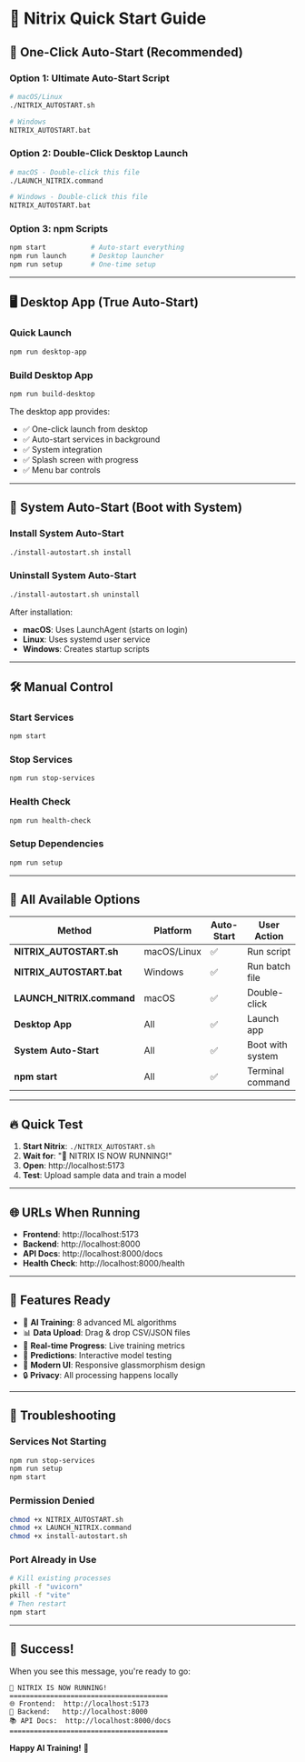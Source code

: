 # 🚀 Nitrix Quick Start Guide

## 🎯 One-Click Auto-Start (Recommended)

### Option 1: Ultimate Auto-Start Script
```bash
# macOS/Linux
./NITRIX_AUTOSTART.sh

# Windows
NITRIX_AUTOSTART.bat
```

### Option 2: Double-Click Desktop Launch
```bash
# macOS - Double-click this file
./LAUNCH_NITRIX.command

# Windows - Double-click this file
NITRIX_AUTOSTART.bat
```

### Option 3: npm Scripts
```bash
npm start           # Auto-start everything
npm run launch      # Desktop launcher
npm run setup       # One-time setup
```

---

## 🖥️ Desktop App (True Auto-Start)

### Quick Launch
```bash
npm run desktop-app
```

### Build Desktop App
```bash
npm run build-desktop
```

The desktop app provides:
- ✅ One-click launch from desktop
- ✅ Auto-start services in background
- ✅ System integration
- ✅ Splash screen with progress
- ✅ Menu bar controls

---

## 🔧 System Auto-Start (Boot with System)

### Install System Auto-Start
```bash
./install-autostart.sh install
```

### Uninstall System Auto-Start
```bash
./install-autostart.sh uninstall
```

After installation:
- **macOS**: Uses LaunchAgent (starts on login)
- **Linux**: Uses systemd user service
- **Windows**: Creates startup scripts

---

## 🛠️ Manual Control

### Start Services
```bash
npm start
```

### Stop Services
```bash
npm run stop-services
```

### Health Check
```bash
npm run health-check
```

### Setup Dependencies
```bash
npm run setup
```

---

## 🎨 All Available Options

| Method | Platform | Auto-Start | User Action |
|--------|----------|-----------|-------------|
| **NITRIX_AUTOSTART.sh** | macOS/Linux | ✅ | Run script |
| **NITRIX_AUTOSTART.bat** | Windows | ✅ | Run batch file |
| **LAUNCH_NITRIX.command** | macOS | ✅ | Double-click |
| **Desktop App** | All | ✅ | Launch app |
| **System Auto-Start** | All | ✅ | Boot with system |
| **npm start** | All | ✅ | Terminal command |

---

## 🔥 Quick Test

1. **Start Nitrix**: `./NITRIX_AUTOSTART.sh`
2. **Wait for**: "🎉 NITRIX IS NOW RUNNING!"
3. **Open**: http://localhost:5173
4. **Test**: Upload sample data and train a model

---

## 🌐 URLs When Running

- **Frontend**: http://localhost:5173
- **Backend**: http://localhost:8000
- **API Docs**: http://localhost:8000/docs
- **Health Check**: http://localhost:8000/health

---

## 📱 Features Ready

- 🤖 **AI Training**: 8 advanced ML algorithms
- 📊 **Data Upload**: Drag & drop CSV/JSON files
- 🎯 **Real-time Progress**: Live training metrics
- 🔮 **Predictions**: Interactive model testing
- 🎨 **Modern UI**: Responsive glassmorphism design
- 🔒 **Privacy**: All processing happens locally

---

## 🚨 Troubleshooting

### Services Not Starting
```bash
npm run stop-services
npm run setup
npm start
```

### Permission Denied
```bash
chmod +x NITRIX_AUTOSTART.sh
chmod +x LAUNCH_NITRIX.command
chmod +x install-autostart.sh
```

### Port Already in Use
```bash
# Kill existing processes
pkill -f "uvicorn"
pkill -f "vite"
# Then restart
npm start
```

---

## 🎉 Success!

When you see this message, you're ready to go:

```
🎉 NITRIX IS NOW RUNNING!
=======================================
🌐 Frontend:  http://localhost:5173
🔧 Backend:   http://localhost:8000
📚 API Docs:  http://localhost:8000/docs
=======================================
```

**Happy AI Training!** 🚀